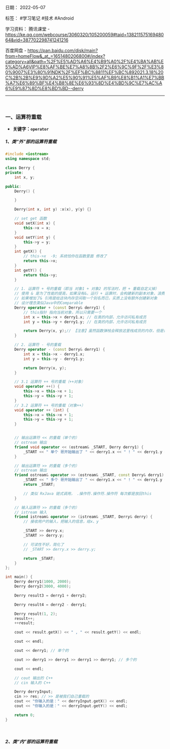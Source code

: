 日期： 2022-05-07

标签： #学习笔记 #技术 #Android 

学习资料： 
腾讯课堂 - https://ke.qq.com/webcourse/3060320/105200059#taid=13821157516948064&vid=387702298741241216

百度网盘 - https://pan.baidu.com/disk/main?from=homeFlow&_at_=1651480206800#/index?category=all&path=%2F%E5%AD%A6%E4%B9%A0%2F%E4%BA%AB%E5%AD%A6VIP%E8%AF%BE%E7%A8%8B%2F2%E6%9C%9F%2F%E3%80%9007%E3%80%91NDK%2F%EF%BC%8811%EF%BC%892021.3.18%20C%2B%2B%E9%9D%A2%E5%90%91%E5%AF%B9%E8%B1%A1%E7%BB%A7%E6%89%BF%E4%B8%8E%E6%93%8D%E4%BD%9C%E7%AC%A6%E9%87%8D%E8%BD%BD--derry

---
<br>

### 一、运算符重载
- **关键字：`operator`**

##### 1、类“外”部的运算符重载

```cpp
#include <iostream>
using namespace std;

class Derry {
private:
	int x, y;

public:
	Derry() {

	}

	Derry(int x, int y) :x(x), y(y) {}

	// set get 函数
	void setX(int x) {
		this->x = x;
	}
	void setY(int y) {
		this->y = y;
	}
	int getX() {
		// this->x  -9; 系统怕你在函数里面 修改了
		return this->x;
	}
	int getY() {
		return this->y;
	}

	// 1. 运算符 + 号的重载（即当 对象1 + 对象2 的写法时，把 + 重载自定义掉）
	// 使用 & 是为了性能的提高，如果没有&，运行 + 运算时，会构建新的副本对象，浪费性能开销
	// 如果增加了& 引用是给这块内存空间取一个别名而已，实质上没有额外创建新对象
	// 设计理念类似Java中的Comparable
	Derry operator + (const Derry& derry1) {
		// this指针 指向当前对象，所以只需要一个
		int x = this->x + derry1.x; // 在类的内部，允许访问私有成员
		int y = this->y + derry1.y; // 在类的内部，允许访问私有成员

		return Derry(x, y);// 【注意】虽然函数弹栈会释放这里栈成员的内存，但是在上层=拷贝逻辑未执行完毕前，该函数不会弹栈
	}

	// 2. 运算符 - 号的重载
	Derry operator - (const Derry& derry1) {
		int x = this->x - derry1.x;
		int y = this->y - derry1.y;

		return Derry(x, y);
	}

	// 3.1 运算符 ++ 号的重载（++对象）
	void operator ++() {
		this->x = this->x + 1;
		this->y = this->y + 1;
	}
	// 3.2 运算符 ++ 号的重载（对象++）
	void operator ++ (int) {
		this->x = this->x + 1;
		this->y = this->y + 1;
	}


	// 输出运算符 << 的重载（单个的）
	// ostream 输出
	friend void operator << (ostream& _START, Derry derry1) {
		_START << " 单个 哥开始输出了 " << derry1.x << " ! " << derry1.y << " 哥结束了 " << endl;
	}

	// 输出运算符 >> 的重载（多个的）
	// ostream 输出
	friend ostream& operator >> (ostream& _START, const Derry& derry1) {
		_START << " 多个 哥开始输出了 " << derry1.x << " ! " << derry1.y << " 哥结束了 " << endl;
		return _START;

		// 类似 RxJava 链式调用， .操作符.操作符.操作符 每次都是放回this
	}

	// 输入运算符 >> 的重载（多个的）
	// istream 输入
	friend istream& operator >> (istream& _START, Derry& derry) {
		// 接收用户的输入，把输入的信息，给x、y

		_START >> derry.x;
		_START >> derry.y;

		// 可读性不好，简化了
		// _START >> derry.x >> derry.y;

		return _START;
	}
};

int main() {
	Derry derry1(1000, 2000);
	Derry derry2(3000, 4000);

	Derry result3 = derry1 + derry2;

	Derry result4 = derry2 - derry1;

	Derry result(1, 2);
	result++;
	++result;

	cout << result.getX() << " , " << result.getY() << endl;

	cout << endl;

	cout << derry1; // 单个的

	cout >> derry1 >> derry1 >> derry1 >> derry1; // 多个的

	cout << endl;

	// cout 输出的 C++
	// cin 输入的 C++

	Derry derryInput;
	cin >> res; // >> 是被我们自己重载的
	cout << "你输入的是：" << derryInput.getX() << endl;
	cout << "你输入的是：" << derryInput.getY() << endl;

	return 0;
}
```

<br>

##### 2、类“内”部的运算符重载


